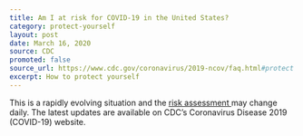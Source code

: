 ```yaml
---
title: Am I at risk for COVID-19 in the United States?
category: protect-yourself
layout: post
date: March 16, 2020
source: CDC
promoted: false
source_url: https://www.cdc.gov/coronavirus/2019-ncov/faq.html#protect
excerpt: How to protect yourself
---
```


This is a rapidly evolving situation and the <a href="https://www.cdc.gov/coronavirus/2019-ncov/cases-updates/summary.html#risk-assessment"> risk assessment </a> may change daily. The latest updates are available on CDC’s 
Coronavirus Disease 2019 (COVID-19) website.

